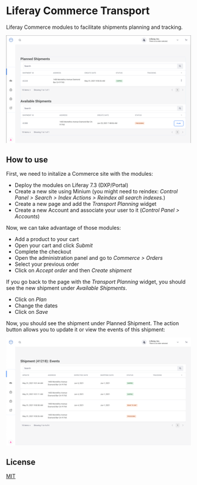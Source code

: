 # Liferay Commerce Transport

Liferay Commerce modules to facilitate shipments planning and tracking.

![planned-available-shipments](https://github.com/lgdd/doc-assets/blob/main/liferay-commerce-transport/planned-available-shipments.png?raw=true)

## How to use

First, we need to initalize a Commerce site with the modules:

- Deploy the modules on Liferay 7.3 (DXP/Portal)
- Create a new site using Minium (you might need to reindex: *Control Panel > Search > Index Actions > Reindex all search indexes.*)
- Create a new page and add the *Transport Planning* widget
- Create a new Account and associate your user to it (*Control Panel > Accounts*)

Now, we can take advantage of those modules:

- Add a product to your cart
- Open your cart and click *Submit*
- Complete the checkout
- Open the administration panel and go to *Commerce > Orders*
- Select your previous order
- Click on *Accept order* and then *Create shipment*

If you go back to the page with the *Transport Planning* widget, you should see the new shipment under *Available Shipments*.

- Click on *Plan*
- Change the dates
- Click on *Save*

Now, you should see the shipment under Planned Shipment. The action button allows you to update it or view the events of this shipment:

![shipment-events](https://github.com/lgdd/doc-assets/blob/main/liferay-commerce-transport/shipment-events.png?raw=true)

## License

[MIT](LICENSE)